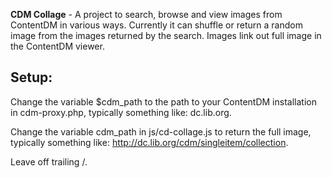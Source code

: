 **CDM Collage** - A project to search, browse and view images from ContentDM in various ways.  Currently it can shuffle or return
a random image from the images returned by the search.  Images link out full image in the ContentDM viewer.

## Setup:

Change the variable $cdm_path to the path to your ContentDM installation in cdm-proxy.php, typically something like: dc.lib.org.

Change the variable cdm_path in js/cd-collage.js to return the full image, typically something like: http://dc.lib.org/cdm/singleitem/collection.

Leave off trailing /.
